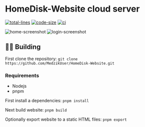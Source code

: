 # HomeDisk-Website cloud server

[total-lines]: https://img.shields.io/tokei/lines/github/MedzikUser/HomeDisk-Website?style=for-the-badge&logo=github&color=fede00
[code-size]: https://img.shields.io/github/languages/code-size/MedzikUser/HomeDisk-Website?style=for-the-badge&color=c8df52&logo=github
[ci]: https://img.shields.io/github/workflow/status/MedzikUser/HomeDisk-Website/Next/main?style=for-the-badge

[home-screenshot]: https://cdn.medzik.xyz/fz4QGfS.png
[login-screenshot]: https://cdn.medzik.xyz/vo10bes.png

[![total-lines]](https://github.com/MedzikUser/HomeDisk-Website)
[![code-size]](https://github.com/MedzikUser/HomeDisk-Website)
[![ci]](https://github.com/MedzikUser/HomeDisk-Website/actions/workflows/rust.yml)

![home-screenshot]
![login-screenshot]

## 👨‍💻 Building

First clone the repository: `git clone https://github.com/MedzikUser/HomeDisk-Website.git`

### Requirements
- Nodejs
- pnpm

First install a dependencies: `pnpm install`

Next build website: `pnpm build`

Optionally export website to a static HTML files: `pnpm export`
